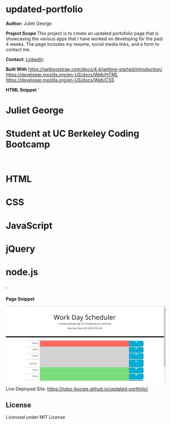 # updated-portfolio

**Author:**
Juliet George



**Project Scope**
This project is to create an updated portofolio page that is showcasing the various apps that I have worked on developing for the past 4 weeks. The page includes my resume, social media links, and a form to contact me. 


**Contact:**
[LinkedIn](https://www.linkedin.com/in/juliet-george-864950b8/)

**Built With**
https://getbootstrap.com/docs/4.4/getting-started/introduction/
https://developer.mozilla.org/en-US/docs/Web/HTML
https://developer.mozilla.org/en-US/docs/Web/CSS



**HTML Snippet**
'<div class="row">
            <div class="col-lg-12 float-left">
                <div class=" text-left font-weight-normal">
                    <h1 class="name"><strong>Juliet George</strong></h1>
                    <h1 class="profession">Student at UC Berkeley Coding Bootcamp</h1>
                    <br>
                    <h1 class="skills">HTML</p>
                        <h1 class="skills">CSS</p>
                            <h1 class="skills">JavaScript</p>
                                <h1 class="skills">jQuery</p>
                                    <h1 class="skills">node.js</p>
                </div>
            </div>
        </div>'

**Page Snippet**

![alt text](https://github.com/Jules-Boogie/work-day-scheduler/blob/master/Assets/Capture.PNG)



Live Deployed Site:
https://jules-boogie.github.io/updated-portfolio/


## License
Licensed under MIT License

